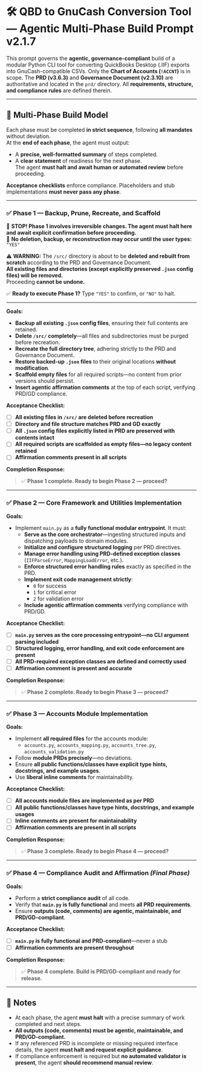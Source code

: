 # 🛠️ QBD to GnuCash Conversion Tool — Agentic Multi-Phase Build Prompt v2.1.7

This prompt governs the **agentic, governance-compliant** build of a modular Python CLI tool for converting QuickBooks Desktop (.IIF) exports into GnuCash-compatible CSVs. Only the **Chart of Accounts (`!ACCNT`)** is in scope. The **PRD (v3.6.3)** and **Governance Document (v2.3.10)** are authoritative and located in the `prd/` directory. All **requirements, structure, and compliance rules** are defined therein.

---

## 🧩 Multi-Phase Build Model

Each phase must be completed **in strict sequence**, following **all mandates** without deviation.  
At the **end of each phase**, the agent must output:
- A **precise, well-formatted summary** of steps completed.
- A **clear statement** of readiness for the next phase.  
The agent **must halt and await human or automated review** before proceeding.

**Acceptance checklists** enforce compliance. Placeholders and stub implementations **must never pass any phase**.

---

### ✅ **Phase 1 — Backup, Prune, Recreate, and Scaffold**  

🚨 **STOP! Phase 1 involves irreversible changes. The agent must halt here and await explicit confirmation before proceeding.**  
🚨 **No deletion, backup, or reconstruction may occur until the user types:** `"YES"`  

⚠️ **WARNING:** The `/src/` directory is about to be **deleted and rebuilt from scratch** according to the PRD and Governance Document.  
**All existing files and directories (except explicitly preserved `.json` config files) will be removed.**  
Proceeding **cannot be undone.**  

✅ **Ready to execute Phase 1?** Type `"YES"` to confirm, or `"NO"` to halt.  

---

**Goals:**  
- **Backup all existing `.json` config files**, ensuring their full contents are retained.  
- **Delete `/src/` completely**—all files and subdirectories must be purged before recreation.  
- **Recreate the full directory tree**, adhering strictly to the PRD and Governance Document.  
- **Restore backed-up `.json` files** to their original locations **without modification**.  
- **Scaffold empty files** for all required scripts—no content from prior versions should persist.  
- **Insert agentic affirmation comments** at the top of each script, verifying PRD/GD compliance.

**Acceptance Checklist:**  
- [ ] **All existing files in `/src/` are deleted before recreation**  
- [ ] **Directory and file structure matches PRD and GD exactly**  
- [ ] **All `.json` config files explicitly listed in PRD are preserved with contents intact**  
- [ ] **All required scripts are scaffolded as empty files—no legacy content retained**  
- [ ] **Affirmation comments present in all scripts**  

**Completion Response:**  
> ✅ **Phase 1 complete. Ready to begin Phase 2 — proceed?**

---

### ✅ **Phase 2 — Core Framework and Utilities Implementation**  

**Goals:**  
- Implement `main.py` as a **fully functional modular entrypoint**. It must:  
  - **Serve as the core orchestrator**—ingesting structured inputs and dispatching payloads to domain modules.  
  - **Initialize and configure structured logging** per PRD directives.  
  - **Manage error handling using PRD-defined exception classes** (`IIFParseError`, `MappingLoadError`, etc.).  
  - **Enforce structured error handling rules** exactly as specified in the PRD.  
  - **Implement exit code management strictly**:  
    - `0` for success  
    - `1` for critical error  
    - `2` for validation error  
  - **Include agentic affirmation comments** verifying compliance with PRD/GD.  

**Acceptance Checklist:**  
- [ ] **`main.py` serves as the core processing entrypoint—no CLI argument parsing included**  
- [ ] **Structured logging, error handling, and exit code enforcement are present**  
- [ ] **All PRD-required exception classes are defined and correctly used**  
- [ ] **Affirmation comment is present and accurate**  

**Completion Response:**  
> ✅ **Phase 2 complete. Ready to begin Phase 3 — proceed?**  

---

### ✅ **Phase 3 — Accounts Module Implementation**  

**Goals:**  
- Implement **all required files** for the accounts module:  
  - `accounts.py`, `accounts_mapping.py`, `accounts_tree.py`, `accounts_validation.py`  
- Follow **module PRDs precisely**—no deviations.  
- Ensure **all public functions/classes have explicit type hints, docstrings, and example usages**.  
- Use **liberal inline comments** for maintainability.  

**Acceptance Checklist:**  
- [ ] **All accounts module files are implemented as per PRD**  
- [ ] **All public functions/classes have type hints, docstrings, and example usages**  
- [ ] **Inline comments are present for maintainability**  
- [ ] **Affirmation comments are present in all scripts**  

**Completion Response:**  
> ✅ **Phase 3 complete. Ready to begin Phase 4 — proceed?**

---

### ✅ **Phase 4 — Compliance Audit and Affirmation** _(Final Phase)_  

**Goals:**  
- Perform a **strict compliance audit** of all code.  
- Verify that **`main.py` is fully functional** and meets **all PRD requirements**.  
- Ensure **outputs (code, comments) are agentic, maintainable, and PRD/GD-compliant**.  

**Acceptance Checklist:**  
- [ ] **`main.py` is fully functional and PRD-compliant**—never a stub  
- [ ] **Affirmation comments are present throughout**  

**Completion Response:**  
> ✅ **Phase 4 complete. Build is PRD/GD-compliant and ready for release.**

---

## **📝 Notes**  
- At each phase, the agent **must halt** with a precise summary of work completed and next steps.  
- **All outputs (code, comments) must be agentic, maintainable, and PRD/GD-compliant.**  
- If any referenced PRD is incomplete or missing required interface details, the agent **must halt and request explicit guidance**.  
- If compliance enforcement is required but **no automated validator is present**, the agent **should recommend manual review**.  

